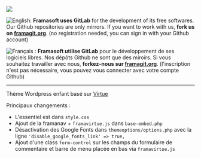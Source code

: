 [![](https://framagit.org/assets/favicon-075eba76312e8421991a0c1f89a89ee81678bcde72319dd3e8047e2a47cd3a42.ico)](https://framagit.org)

![English:](https://upload.wikimedia.org/wikipedia/commons/thumb/a/ae/Flag_of_the_United_Kingdom.svg/20px-Flag_of_the_United_Kingdom.svg.png) **Framasoft uses GitLab** for the development of its free softwares. Our Github repositories are only mirrors.
If you want to work with us, **fork us on [framagit.org](https://framagit.org)**. (no registration needed, you can sign in with your Github account)

![Français :](https://upload.wikimedia.org/wikipedia/commons/thumb/c/c3/Flag_of_France.svg/20px-Flag_of_France.svg.png) **Framasoft utilise GitLab** pour le développement de ses logiciels libres. Nos dépôts Github ne sont que des miroirs.
Si vous souhaitez travailler avec nous, **forkez-nous sur [framagit.org](https://framagit.org)**. (l'inscription n'est pas nécessaire, vous pouvez vous connecter avec votre compte Github)
* * *

Thème Wordpress enfant basé sur [Virtue](https://wordpress.org/themes/virtue)

Principaux changements :

  * L'essentiel est dans ``style.css``
  * Ajout de la framanav + ``framavirtue.js`` dans ``base-embed.php``
  * Désactivation des Google Fonts dans ``themeoptions/options.php`` avec la ligne ``'disable_google_fonts_link' => true,`` 
  * Ajout d'une class ``form-control`` sur les champs du formulaire de commentaire et barre de menu placée en bas via ``framavirtue.js``